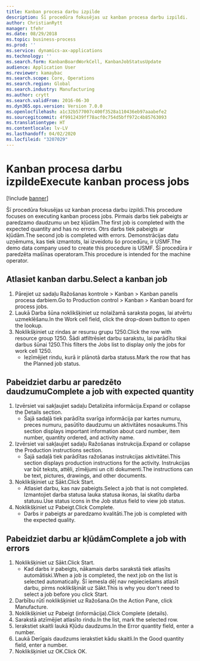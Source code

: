 ```yaml
---
title: Kanban procesa darbu izpilde
description: Šī procedūra fokusējas uz kanban procesa darbu izpildi.
author: ChristianRytt
manager: tfehr
ms.date: 08/29/2018
ms.topic: business-process
ms.prod: ''
ms.service: dynamics-ax-applications
ms.technology: ''
ms.search.form: KanbanBoardWorkCell, KanbanJobStatusUpdate
audience: Application User
ms.reviewer: kamaybac
ms.search.scope: Core, Operations
ms.search.region: Global
ms.search.industry: Manufacturing
ms.author: crytt
ms.search.validFrom: 2016-06-30
ms.dyn365.ops.version: Version 7.0.0
ms.openlocfilehash: a1c32b577007c400f3528a110436eb97aaabefe2
ms.sourcegitcommit: 4f9912439ff78acf0c754d5bff972c4b85763093
ms.translationtype: HT
ms.contentlocale: lv-LV
ms.lasthandoff: 04/02/2020
ms.locfileid: "3207029"
---
```

# <a name="execute-kanban-process-jobs"></a><span data-ttu-id="24e51-103">Kanban procesa darbu izpilde</span><span class="sxs-lookup"><span data-stu-id="24e51-103">Execute kanban process jobs</span></span>

[!include [banner](../../includes/banner.md)]

<span data-ttu-id="24e51-104">Šī procedūra fokusējas uz kanban procesa darbu izpildi.</span><span class="sxs-lookup"><span data-stu-id="24e51-104">This procedure focuses on executing kanban process jobs.</span></span> <span data-ttu-id="24e51-105">Pirmais darbs tiek pabeigts ar paredzamo daudzumu un bez kļūdām.</span><span class="sxs-lookup"><span data-stu-id="24e51-105">The first job is completed with the expected quantity and has no errors.</span></span> <span data-ttu-id="24e51-106">Otrs darbs tiek pabeigts ar kļūdām.</span><span class="sxs-lookup"><span data-stu-id="24e51-106">The second job is completed with errors.</span></span> <span data-ttu-id="24e51-107">Demonstrācijas datu uzņēmums, kas tiek izmantots, lai izveidotu šo procedūru, ir USMF.</span><span class="sxs-lookup"><span data-stu-id="24e51-107">The demo data company used to create this procedure is USMF.</span></span> <span data-ttu-id="24e51-108">Šī procedūra ir paredzēta mašīnas operatoram.</span><span class="sxs-lookup"><span data-stu-id="24e51-108">This procedure is intended for the machine operator.</span></span>


## <a name="select-a-kanban-job"></a><span data-ttu-id="24e51-109">Atlasiet kanban darbu.</span><span class="sxs-lookup"><span data-stu-id="24e51-109">Select a kanban job</span></span>
1. <span data-ttu-id="24e51-110">Pārejiet uz sadaļu Ražošanas kontrole > Kanban > Kanban panelis procesa darbiem.</span><span class="sxs-lookup"><span data-stu-id="24e51-110">Go to Production control > Kanban > Kanban board for process jobs.</span></span>
2. <span data-ttu-id="24e51-111">Laukā Darba šūna noklikšķiniet uz nolaižamā saraksta pogas, lai atvērtu uzmeklēšanu.</span><span class="sxs-lookup"><span data-stu-id="24e51-111">In the Work cell field, click the drop-down button to open the lookup.</span></span>
3. <span data-ttu-id="24e51-112">Noklikšķiniet uz rindas ar resursu grupu 1250.</span><span class="sxs-lookup"><span data-stu-id="24e51-112">Click the row with resource group 1250.</span></span> <span data-ttu-id="24e51-113">Šādi atfiltrēsiet darbu sarakstu, lai parādītu tikai darbus šūnai 1250.</span><span class="sxs-lookup"><span data-stu-id="24e51-113">This filters the Jobs list to display only the jobs for work cell 1250.</span></span>
    * <span data-ttu-id="24e51-114">Iezīmējiet rindu, kurā ir plānotā darba statuss.</span><span class="sxs-lookup"><span data-stu-id="24e51-114">Mark the row that has the Planned job status.</span></span>  

## <a name="complete-a-job-with-expected-quantity"></a><span data-ttu-id="24e51-115">Pabeidziet darbu ar paredzēto daudzumu</span><span class="sxs-lookup"><span data-stu-id="24e51-115">Complete a job with expected quantity</span></span>
1. <span data-ttu-id="24e51-116">Izvērsiet vai sakļaujiet sadaļu Detalizēta informācija.</span><span class="sxs-lookup"><span data-stu-id="24e51-116">Expand or collapse the Details section.</span></span>
    * <span data-ttu-id="24e51-117">Šajā sadaļā tiek parādīta svarīga informācija par kartes numuru, preces numuru, pasūtīto daudzumu un aktivitātes nosaukums.</span><span class="sxs-lookup"><span data-stu-id="24e51-117">This section displays important information about card number, item number, quantity ordered, and activity name.</span></span>  
2. <span data-ttu-id="24e51-118">Izvērsiet vai sakļaujiet sadaļu Ražošanas instrukcija.</span><span class="sxs-lookup"><span data-stu-id="24e51-118">Expand or collapse the Production instructions section.</span></span>
    * <span data-ttu-id="24e51-119">Šajā sadaļā tiek parādītas ražošanas instrukcijas aktivitātei.</span><span class="sxs-lookup"><span data-stu-id="24e51-119">This section displays production instructions for the activity.</span></span> <span data-ttu-id="24e51-120">Instrukcijas var būt teksts, attēli, zīmējumi un citi dokumenti.</span><span class="sxs-lookup"><span data-stu-id="24e51-120">The instructions can be text, pictures, drawings, and other documents.</span></span>  
3. <span data-ttu-id="24e51-121">Noklikšķiniet uz Sākt.</span><span class="sxs-lookup"><span data-stu-id="24e51-121">Click Start.</span></span>
    * <span data-ttu-id="24e51-122">Atlasiet darbu, kas nav pabeigts.</span><span class="sxs-lookup"><span data-stu-id="24e51-122">Select a job that is not completed.</span></span> <span data-ttu-id="24e51-123">Izmantojiet darba statusa lauka statusa ikonas, lai skatītu darba statusu.</span><span class="sxs-lookup"><span data-stu-id="24e51-123">Use status icons in the Job status field to view job status.</span></span>      
4. <span data-ttu-id="24e51-124">Noklikšķiniet uz Pabeigt.</span><span class="sxs-lookup"><span data-stu-id="24e51-124">Click Complete.</span></span>
    * <span data-ttu-id="24e51-125">Darbs ir pabeigts ar paredzamo kvalitāti.</span><span class="sxs-lookup"><span data-stu-id="24e51-125">The job is completed with the expected quality.</span></span>  

## <a name="complete-a-job-with-errors"></a><span data-ttu-id="24e51-126">Pabeidziet darbu ar kļūdām</span><span class="sxs-lookup"><span data-stu-id="24e51-126">Complete a job with errors</span></span>
1. <span data-ttu-id="24e51-127">Noklikšķiniet uz Sākt.</span><span class="sxs-lookup"><span data-stu-id="24e51-127">Click Start.</span></span>
    * <span data-ttu-id="24e51-128">Kad darbs ir pabeigts, nākamais darbs sarakstā tiek atlasīts automātiski.</span><span class="sxs-lookup"><span data-stu-id="24e51-128">When a job is completed, the next job on the list is selected automatically.</span></span> <span data-ttu-id="24e51-129">Šī iemesla dēļ nav nepieciešams atlasīt darbu, pirms noklikšķināt uz Sākt.</span><span class="sxs-lookup"><span data-stu-id="24e51-129">This is why you don't need to select a job before you click Start.</span></span>  
2. <span data-ttu-id="24e51-130">Darbību rūtī noklikšķiniet uz Ražošana.</span><span class="sxs-lookup"><span data-stu-id="24e51-130">On the Action Pane, click Manufacture.</span></span>
3. <span data-ttu-id="24e51-131">Noklikšķiniet uz Pabeigt (informācija).</span><span class="sxs-lookup"><span data-stu-id="24e51-131">Click Complete (details).</span></span>
4. <span data-ttu-id="24e51-132">Sarakstā atzīmējiet atlasīto rindu.</span><span class="sxs-lookup"><span data-stu-id="24e51-132">In the list, mark the selected row.</span></span>
5. <span data-ttu-id="24e51-133">Ierakstiet skaitli laukā Kļūdu daudzums.</span><span class="sxs-lookup"><span data-stu-id="24e51-133">In the Error quantity field, enter a number.</span></span>
6. <span data-ttu-id="24e51-134">Laukā Derīgais daudzums ierakstiet kādu skaitli.</span><span class="sxs-lookup"><span data-stu-id="24e51-134">In the Good quantity field, enter a number.</span></span>
7. <span data-ttu-id="24e51-135">Noklikšķiniet uz OK.</span><span class="sxs-lookup"><span data-stu-id="24e51-135">Click OK.</span></span>

